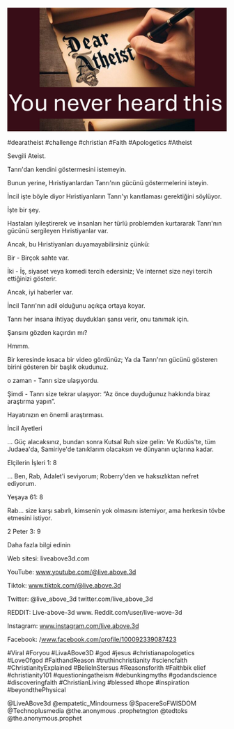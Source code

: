 ![Video cover image](../cover.jpg "cover photo")

#dearatheist #challenge #christian #Faith #Apologetics #Atheist

Sevgili Ateist.

Tanrı'dan kendini göstermesini istemeyin.

Bunun yerine, Hıristiyanlardan Tanrı'nın gücünü göstermelerini isteyin.

İncil işte böyle diyor Hıristiyanların Tanrı'yı ​​kanıtlaması gerektiğini söylüyor.

İşte bir şey.

Hastaları iyileştirerek ve insanları her türlü problemden kurtararak Tanrı'nın gücünü sergileyen Hıristiyanlar var.

Ancak, bu Hıristiyanları duyamayabilirsiniz çünkü:

Bir - Birçok sahte var.

İki - İş, siyaset veya komedi tercih edersiniz; Ve internet size neyi tercih ettiğinizi gösterir.

Ancak, iyi haberler var.

İncil Tanrı'nın adil olduğunu açıkça ortaya koyar.

Tanrı her insana ihtiyaç duydukları şansı verir, onu tanımak için.

Şansını gözden kaçırdın mı?

Hmmm.

Bir keresinde kısaca bir video gördünüz; Ya da Tanrı'nın gücünü gösteren birini gösteren bir başlık okudunuz.

o zaman - Tanrı size ulaşıyordu.

Şimdi - Tanrı size tekrar ulaşıyor: “Az önce duyduğunuz hakkında biraz araştırma yapın”.

Hayatınızın en önemli araştırması.

İncil Ayetleri

... Güç alacaksınız, bundan sonra Kutsal Ruh size gelin: Ve Kudüs'te, tüm Judaea'da, Samiriye'de tanıklarım olacaksın ve dünyanın uçlarına kadar.

Elçilerin İşleri 1: 8

… Ben, Rab, Adalet'i seviyorum; Roberry'den ve haksızlıktan nefret ediyorum.

Yeşaya 61: 8

Rab… size karşı sabırlı, kimsenin yok olmasını istemiyor, ama herkesin tövbe etmesini istiyor.

2 Peter 3: 9

Daha fazla bilgi edinin

Web sitesi: liveabove3d.com

YouTube: www.youtube.com/@live.above.3d

Tiktok: www.tiktok.com/@live.above.3d

Twitter: @live_above_3d twitter.com/live_above_3d

REDDIT: Live-above-3d www. Reddit.com/user/live-wove-3d

Instagram: www.instagram.com/live.above.3d

Facebook: /www.facebook.com/profile/100092339087423 

#Viral #Foryou #LivaABove3D #god #jesus #christianapologetics #LoveOfgod #FaithandReason #truthinchristianity #sciencfaith #ChristianityExplained #BelieInStersus #Reasonsforith #Faithbik elief #christianity101 #questioningatheism #debunkingmyths #godandscience #discoveringfaith #ChristianLiving #blessed #hope #inspiration #beyondthePhysical

@LiveABove3d @empatetic_Mindourness @SpacereSoFWISDOM @Technoplusmedia @the.anonymous .prophetngton @tedtoks @the.anonymous.prophet